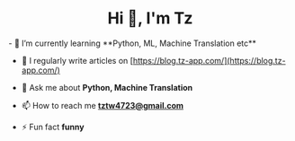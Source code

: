 <h1 align="center">Hi 👋, I'm Tz</h1>
- 🌱 I’m currently learning **Python, ML, Machine Translation etc**

- 📝 I regularly write articles on [https://blog.tz-app.com/](https://blog.tz-app.com/)

- 💬 Ask me about **Python, Machine Translation**

- 📫 How to reach me **tztw4723@gmail.com**

- ⚡ Fun fact **funny**

